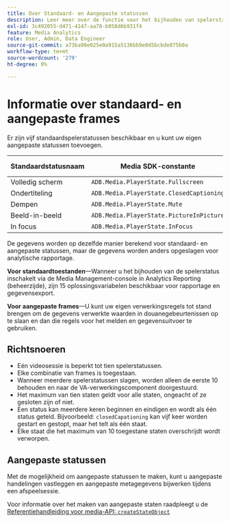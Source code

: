 ```yaml
---
title: Over Standaard- en Aangepaste statussen
description: Leer meer over de functie voor het bijhouden van spelerstatussen, zoals vereisten en richtlijnen voor het implementeren en rapporteren van standaard- en aangepaste spelerstatussen.
exl-id: 3c492055-d471-4147-aa78-b058d6b931f4
feature: Media Analytics
role: User, Admin, Data Engineer
source-git-commit: a73ba98e025e0a915a5136bb9e0d5bcbde875b0a
workflow-type: tm+mt
source-wordcount: '279'
ht-degree: 0%

---
```


# Informatie over standaard- en aangepaste frames

Er zijn vijf standaardspelerstatussen beschikbaar en u kunt uw eigen aangepaste statussen toevoegen.

| Standaardstatusnaam | Media SDK-constante | API-naam van mediagroep |
|-----------------------|------------------------------------------|-----------------------------|
| Volledig scherm | `ADB.Media.PlayerState.Fullscreen` | `fullScreen` |
| Ondertiteling | `ADB.Media.PlayerState.ClosedCaptioning` | `closedCaptioning` |
| Dempen | `ADB.Media.PlayerState.Mute` | `mute` |
| Beeld-in-beeld | `ADB.Media.PlayerState.PictureInPicture` | `pictureInPicture` |
| In focus | `ADB.Media.PlayerState.InFocus` | `inFocus` |

De gegevens worden op dezelfde manier berekend voor standaard- en aangepaste statussen, maar de gegevens worden anders opgeslagen voor analytische rapportage.

**Voor standaardtoestanden**—Wanneer u het bijhouden van de spelerstatus inschakelt via de Media Management-console in Analytics Reporting (beheerzijde), zijn 15 oplossingsvariabelen beschikbaar voor rapportage en gegevensexport.

**Voor aangepaste frames**—U kunt uw eigen verwerkingsregels tot stand brengen om de gegevens verwerkte waarden in douanegebeurtenissen op te slaan en dan die regels voor het melden en gegevensuitvoer te gebruiken.

## Richtsnoeren

* Eén videosessie is beperkt tot tien spelerstatussen.
* Elke combinatie van frames is toegestaan.
* Wanneer meerdere spelerstatussen slagen, worden alleen de eerste 10 behouden en naar de VA-verwerkingscomponent doorgestuurd.
* Het maximum van tien staten geldt voor alle staten, ongeacht of ze gesloten zijn of niet.
* Een status kan meerdere keren beginnen en eindigen en wordt als één status geteld. Bijvoorbeeld: `closedCapationing` kan vijf keer worden gestart en gestopt, maar het telt als één staat.
* Elke staat die het maximum van 10 toegestane staten overschrijdt wordt verworpen.

## Aangepaste statussen

Met de mogelijkheid om aangepaste statussen te maken, kunt u aangepaste handelingen vastleggen en aangepaste metagegevens bijwerken tijdens een afspeelsessie.

Voor informatie over het maken van aangepaste staten raadpleegt u de [Referentiehandleiding voor media-API: `createStateObject`](https://aep-sdks.gitbook.io/docs/using-mobile-extensions/adobe-media-analytics/media-api-reference#createstateobject)
